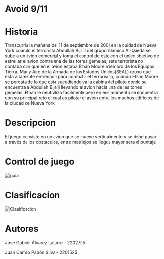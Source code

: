 # Avoid 9/11


# Historia
Transcurria la mañana del 11 de septiembre de 2001 en la cuidad de Nueva York cuando el terrorista Abdullah Bijalil del grupo islamico Al-Qaeda se sube a un avion comercial y toma el control de este con el unico objetivo de estrellar el avion contra una de las torres gemelas, este terrorista no contaba con que en el avion estaba Ethan Moore miembro de los Equipos Tierra, Mar y Aire de la Armada de los Estados Unidos(SEAL) grupo que esta altamente entrenado para combatir el terrorismo, cuando Ethan Moore se percata de lo que esta sucediendo va la cabina del piloto donde se encuentra a Abdullah Bijalil llevando el avion hacia una de las torres gemelas, Ethan le neutraliza facilmente pero en ese momento se encuentra con su principal reto el cual es pilotar el avion entre los muchos edificios de la ciudad de Nueva York.

# Descripcion
El juego consiste en un avion que se mueve verticalmente y se debe pasar a través de los obstaculos, entre mas lejos se llegue mayor sera el puntaje

# Control de juego
![guia](https://user-images.githubusercontent.com/89653092/136494027-feab1c74-ce7a-4fea-aa98-e66a94a87759.png)


# Clasificacion
![Clasificacion](https://user-images.githubusercontent.com/89653092/136249777-e77cfcf0-5522-4797-8265-7f291eea6c61.png)


# Autores
Jose Gabriel Álvarez Latorre - 2202795

Juan Camilo Pabón Silva - 2201525
